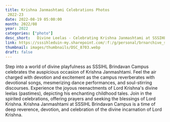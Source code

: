 ```yaml
---
title: Krishna Janmashtami Celebrations Photos
 2022-23
date: 2022-08-19 05:00:00
month: 2022/08
year: 2022
categories: ["photo"]
desc_short:   Divine Leelas - Celebrating Krishna Janmashtami at SSSIHL Brindavan Campus.
link: https://sssihleduin-my.sharepoint.com/:f:/g/personal/brnarchive_sssihl_edu_in/Ev2PjIj1AptKjZpt67lh1hYBOe0oxYYmhTZVrdwtxG-RlQ?e=hrP55o
thumbnail: images/thumbnails/DSC_8703.webp
draft: false
---
```


  Step into a world of divine playfulness as SSSIHL Brindavan Campus celebrates the auspicious occasion of Krishna Janmashtami. Feel the air charged with devotion and excitement as the campus reverberates with devotional songs, mesmerizing dance performances, and soul-stirring discourses. Experience the joyous reenactments of Lord Krishna's divine leelas (pastimes), depicting his enchanting childhood tales. Join in the spirited celebrations, offering prayers and seeking the blessings of Lord Krishna. Krishna Janmashtami at SSSIHL Brindavan Campus is a time of deep reverence, devotion, and celebration of the divine incarnation of Lord Krishna.
